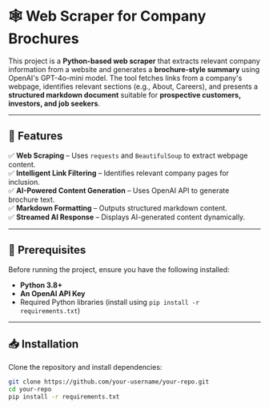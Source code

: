 # 🕸️ Web Scraper for Company Brochures

This project is a **Python-based web scraper** that extracts relevant company information from a website and generates a **brochure-style summary** using OpenAI's GPT-4o-mini model. The tool fetches links from a company's webpage, identifies relevant sections (e.g., About, Careers), and presents a **structured markdown document** suitable for **prospective customers, investors, and job seekers**.

---

## 🚀 Features
✅ **Web Scraping** – Uses `requests` and `BeautifulSoup` to extract webpage content.  
✅ **Intelligent Link Filtering** – Identifies relevant company pages for inclusion.  
✅ **AI-Powered Content Generation** – Uses OpenAI API to generate brochure text.  
✅ **Markdown Formatting** – Outputs structured markdown content.  
✅ **Streamed AI Response** – Displays AI-generated content dynamically.  

---

## 📌 Prerequisites
Before running the project, ensure you have the following installed:

- **Python 3.8+**
- **An OpenAI API Key**
- Required Python libraries (install using `pip install -r requirements.txt`)

---

## 📥 Installation
Clone the repository and install dependencies:

```bash
git clone https://github.com/your-username/your-repo.git
cd your-repo
pip install -r requirements.txt
